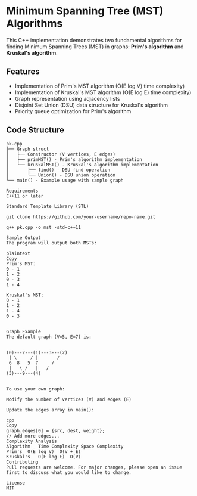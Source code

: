 # Minimum Spanning Tree (MST) Algorithms

This C++ implementation demonstrates two fundamental algorithms for finding Minimum Spanning Trees (MST) in graphs: **Prim's algorithm** and **Kruskal's algorithm**.

## Features
- Implementation of Prim's MST algorithm (O(E log V) time complexity)
- Implementation of Kruskal's MST algorithm (O(E log E) time complexity)
- Graph representation using adjacency lists
- Disjoint Set Union (DSU) data structure for Kruskal's algorithm
- Priority queue optimization for Prim's algorithm

## Code Structure
```plaintext
pk.cpp
├── Graph struct
│   ├── Constructor (V vertices, E edges)
│   ├── primMST() - Prim's algorithm implementation
│   └── kruskalMST() - Kruskal's algorithm implementation
│       ├── find() - DSU find operation
│       └── Union() - DSU union operation
└── main() - Example usage with sample graph

Requirements
C++11 or later

Standard Template Library (STL)

git clone https://github.com/your-username/repo-name.git

g++ pk.cpp -o mst -std=c++11

Sample Output
The program will output both MSTs:

plaintext
Copy
Prim's MST:
0 - 1
1 - 2
0 - 3
1 - 4

Kruskal's MST:
0 - 1
1 - 2
1 - 4
0 - 3


Graph Example
The default graph (V=5, E=7) is:


(0)---2---(1)---3---(2)
 | \     / |       / 
 6  8   5  7     /
 |   \ /   |   /
(3)---9---(4)


To use your own graph:

Modify the number of vertices (V) and edges (E)

Update the edges array in main():

cpp
Copy
graph.edges[0] = {src, dest, weight};
// Add more edges...
Complexity Analysis
Algorithm	Time Complexity	Space Complexity
Prim's	O(E log V)	O(V + E)
Kruskal's	O(E log E)	O(V)
Contributing
Pull requests are welcome. For major changes, please open an issue first to discuss what you would like to change.

License
MIT
